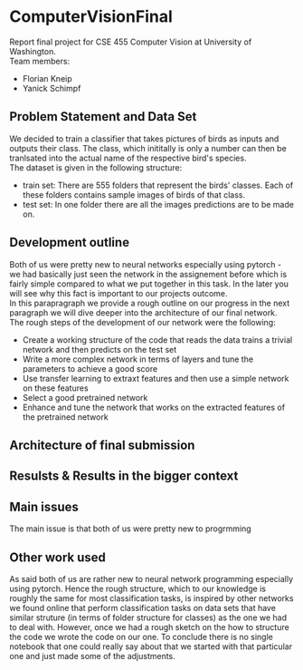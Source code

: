# ComputerVisionFinal

Report final project for CSE 455 Computer Vision at University of Washington.
\
Team members:
* Florian Kneip
* Yanick Schimpf

## Problem Statement and Data Set
We decided to train a classifier that takes pictures of birds as inputs and outputs their class. The class, which inititally is only a number can then be tranlsated into the actual name of the respective bird's species. 
\
The dataset is given in the following structure:
* train set: There are 555 folders that represent the birds' classes. Each of these folders contains sample images of birds of that class.
* test set: In one folder there are all the images predictions are to be made on.

## Development outline
Both of us were pretty new to neural networks especially using pytorch - we had basically just seen the network in the assignement before which is fairly simple compared to what we put together in this task. In the later you will see why this fact is important to our projects outcome. 
\
In this parapragraph we provide a rough outline on our progress in the next paragraph we will dive deeper into the architecture of our final network.
\
The rough steps of the development of our network were the following:
* Create a working structure of the code that reads the data trains a trivial network and then predicts on the test set
* Write a more complex network in terms of layers and tune the parameters to achieve a good score
* Use transfer learning to extraxt features and then use a simple network on these features
* Select a good pretrained network
* Enhance and tune the network that works on the extracted features of the pretrained network

## Architecture of final submission


## Resulsts & Results in the bigger context


## Main issues
The main issue is that both of us were pretty new to progrmming 

## Other work used
As said both of us are rather new to neural network programming especially using pytorch. Hence the rough structure, which to our knowledge is roughly the same for most classification tasks, is inspired by other networks we found online that perform classification tasks on data sets that have similar struture (in terms of folder structure for classes) as the one we had to deal with. However, once we had a rough sketch on the how to structure the code we wrote the code on our one. To conclude there is no single notebook that one could really say about that we started with that particular one and just made some of the adjustments.
